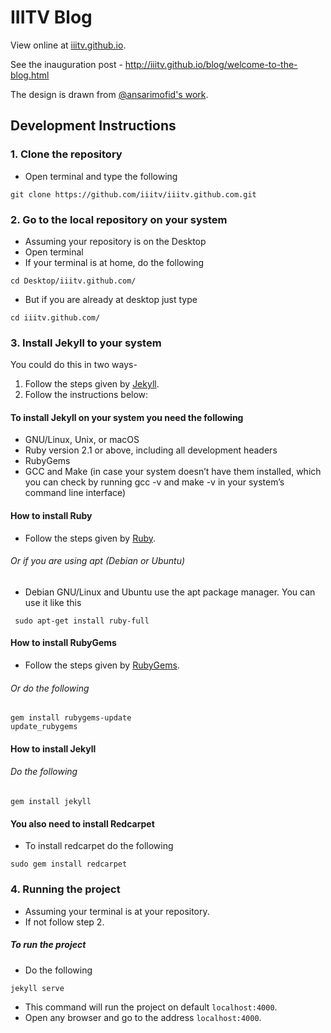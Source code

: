 # IIITV Blog

View online at [iiitv.github.io](http://iiitv.github.io).

See the inauguration post - http://iiitv.github.io/blog/welcome-to-the-blog.html 

The design is drawn from [@ansarimofid's work](https://github.com/ansarimofid/blog-iiitv).




## Development Instructions

### 1. Clone the repository
* Open terminal and type the following
```
git clone https://github.com/iiitv/iiitv.github.com.git
```


 ### 2. Go to the local repository on your system
 * Assuming your repository is on the Desktop
 * Open terminal
 * If your terminal is at home, do the following
 ```
 cd Desktop/iiitv.github.com/
 ```
 * But if you are already at desktop just type
 ```
 cd iiitv.github.com/
 ```
 
 
### 3. Install Jekyll to your system
You could do this in two ways-
1. Follow the steps given by [Jekyll](https://jekyllrb.com/docs/installation/).
2. Follow the instructions below:
#### To install Jekyll on your system you need the following
* GNU/Linux, Unix, or macOS
* Ruby version 2.1 or above, including all development headers
* RubyGems
* GCC and Make (in case your system doesn’t have them installed, which you can check by running gcc -v and make -v in your system’s command line interface)

#### How to install Ruby
* Follow the steps given by [Ruby](https://www.ruby-lang.org/en/documentation/installation/).
###### Or if you are using apt (Debian or Ubuntu)
* Debian GNU/Linux and Ubuntu use the apt package manager. You can use it like this
```
 sudo apt-get install ruby-full
 ```
 
 #### How to install RubyGems
 * Follow the steps given by [RubyGems](https://rubygems.org/pages/download/).
 ###### Or do the following
 ```
 gem install rubygems-update
 update_rubygems  
 ```
 
 #### How to install Jekyll
 ###### Do the following
 ```
 gem install jekyll
 ```
 
 #### You also need to install Redcarpet
 * To install redcarpet do the following
 ```
 sudo gem install redcarpet

 ```
 
 
 ### 4. Running the project
 * Assuming your terminal is at your repository.
 * If not follow step 2.
 ##### To run the project
 * Do the following
 ```
 jekyll serve
 ```
 * This command will run the project on default ``` localhost:4000 ```.
 * Open any browser and go to the address ``` localhost:4000 ```.
